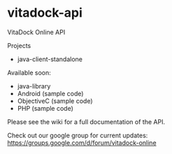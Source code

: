 vitadock-api
============

VitaDock Online API

Projects

- java-client-standalone

Available soon:

- java-library
- Android (sample code)
- ObjectiveC (sample code)
- PHP (sample code)

Please see the wiki for a full documentation of the API.

Check out our google group for current updates:
https://groups.google.com/d/forum/vitadock-online
